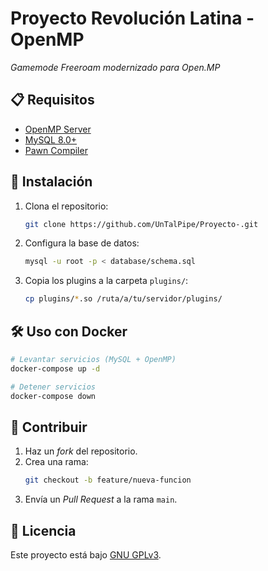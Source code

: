 # Proyecto Revolución Latina - OpenMP  
*Gamemode Freeroam modernizado para Open.MP*  

## 📋 Requisitos  
- [OpenMP Server](https://www.open.mp/)
- [MySQL 8.0+](https://dev.mysql.com/downloads/mysql/)
- [Pawn Compiler](https://github.com/pawn-lang/compiler)

## 🚀 Instalación  
1. Clona el repositorio:
   ```bash
   git clone https://github.com/UnTalPipe/Proyecto-.git
   ```
2. Configura la base de datos:
   ```bash
   mysql -u root -p < database/schema.sql
   ```
3. Copia los plugins a la carpeta `plugins/`:
   ```bash
   cp plugins/*.so /ruta/a/tu/servidor/plugins/
   ```

## 🛠️ Uso con Docker  
```bash
# Levantar servicios (MySQL + OpenMP)
docker-compose up -d

# Detener servicios
docker-compose down
```

## 🤝 Contribuir  
1. Haz un *fork* del repositorio.  
2. Crea una rama:  
   ```bash
   git checkout -b feature/nueva-funcion
   ```  
3. Envía un *Pull Request* a la rama `main`.

## 📄 Licencia  
Este proyecto está bajo [GNU GPLv3](LICENSE).

